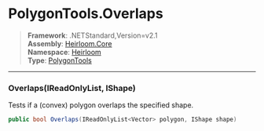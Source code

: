 # PolygonTools.Overlaps

> **Framework**: .NETStandard,Version=v2.1  
> **Assembly**: [Heirloom.Core][0]  
> **Namespace**: [Heirloom][0]  
> **Type**: [PolygonTools][1]  

--------------------------------------------------------------------------------

### Overlaps(IReadOnlyList<Vector>, IShape)

Tests if a (convex) polygon overlaps the specified shape.

```cs
public bool Overlaps(IReadOnlyList<Vector> polygon, IShape shape)
```

[0]: ..\Heirloom.Core.md
[1]: Heirloom.PolygonTools.md
